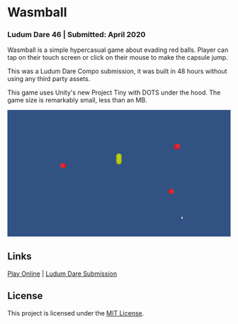 # Wasmball

### Ludum Dare 46 | Submitted: April **2020**

Wasmball is a simple hypercasual game about evading red balls. Player can tap on their touch screen or click on their mouse to make the capsule jump.

This was a Ludum Dare Compo submission, it was built in 48 hours without using any third party assets.

This game uses Unity's new Project Tiny with DOTS under the hood. The game size is remarkably small, less than an MB.

![Wasmball Gameplay](img/wasmball-gameplay.gif)

## Links
[Play Online](https://arjunsinh.dev/wasmball/play) | [Ludum Dare Submission](https://ldjam.com/events/ludum-dare/46/wasmball)

## License

This project is licensed under the [MIT License](LICENSE). 